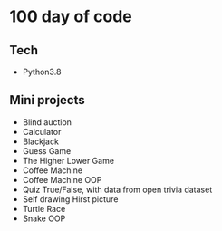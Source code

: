 # 100 day of code
## Tech
- Python3.8
## Mini projects
- Blind auction
- Calculator
- Blackjack
- Guess Game
- The Higher Lower Game
- Coffee Machine
- Coffee Machine OOP
- Quiz True/False, with data from open trivia dataset
- Self drawing Hirst picture
- Turtle Race
- Snake OOP
